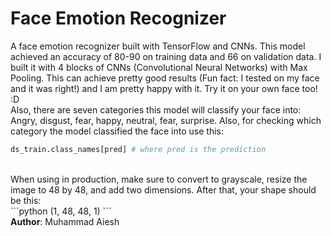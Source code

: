 # Face Emotion Recognizer
A face emotion recognizer built with TensorFlow and CNNs. This model achieved an accuracy of 80-90 on training data and 66 on validation data. I built it with 4 blocks of CNNs (Convolutional  Neural Networks) with Max Pooling. This can achieve pretty good results (Fun fact: I tested on my face and it was right!) and I am pretty happy with it. Try it on your own face too! :D<br />
Also, there are seven categories this model will classify your face into: Angry, disgust, fear, happy, neutral, fear, surprise. Also, for checking which category the model classified the face into use this:<br/>
```python
ds_train.class_names[pred] # where pred is the prediction
```
<br/>
When using in production, make sure to convert to grayscale, resize the image to 48 by 48, and add two dimensions. After that, your shape should be this:<br/>
```python
(1, 48, 48, 1)
```
<br/>
<b>Author</b>: Muhammad Aiesh
